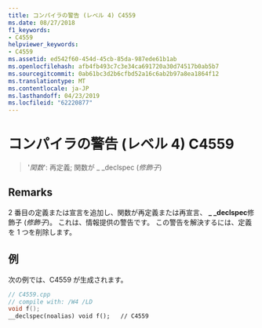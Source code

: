 ```yaml
---
title: コンパイラの警告 (レベル 4) C4559
ms.date: 08/27/2018
f1_keywords:
- C4559
helpviewer_keywords:
- C4559
ms.assetid: ed542f60-454d-45cb-85da-987ede61b1ab
ms.openlocfilehash: afb4fb493c7c3e34ca691720a30d74517b0ab5b7
ms.sourcegitcommit: 0ab61bc3d2b6cfbd52a16c6ab2b97a8ea1864f12
ms.translationtype: MT
ms.contentlocale: ja-JP
ms.lasthandoff: 04/23/2019
ms.locfileid: "62220877"
---
```

# <a name="compiler-warning-level-4-c4559"></a>コンパイラの警告 (レベル 4) C4559

> '*関数*': 再定義; 関数が _ _declspec (*修飾子*)

## <a name="remarks"></a>Remarks

2 番目の定義または宣言を追加し、関数が再定義または再宣言、 **_ _declspec**修飾子 (*修飾子*)。 これは、情報提供の警告です。 この警告を解決するには、定義を 1 つを削除します。

## <a name="example"></a>例

次の例では、C4559 が生成されます。

```cpp
// C4559.cpp
// compile with: /W4 /LD
void f();
__declspec(noalias) void f();   // C4559
```